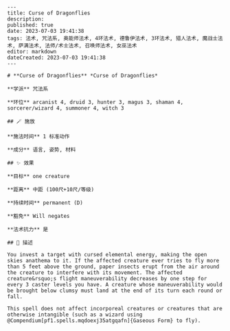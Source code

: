 
    ---
    title: Curse of Dragonflies
    description: 
    published: true
    date: 2023-07-03 19:41:38
    tags: 法术, 咒法系, 奥能师法术, 4环法术, 德鲁伊法术, 3环法术, 猎人法术, 魔战士法术, 萨满法术, 法师/术士法术, 召唤师法术, 女巫法术
    editor: markdown
    dateCreated: 2023-07-03 19:41:38
    ---

    # **Curse of Dragonflies** *Curse of Dragonflies*

    **学派** 咒法系 

    **环位** arcanist 4, druid 3, hunter 3, magus 3, shaman 4, sorcerer/wizard 4, summoner 4, witch 3

    ## 🪄 施放

    **施法时间** 1 标准动作

    **成分** 语言, 姿势, 材料

    ## ✨ 效果 

    **目标** one creature 

    **距离** 中距 (100尺+10尺/等级)  

    **持续时间** permanent (D) 

    **豁免** Will negates

    **法术抗力** 是

    ## 📖 描述

    You invest a target with cursed elemental energy, making the open skies anathema to it. If the affected creature ever tries to fly more than 5 feet above the ground, paper insects erupt from the air around the creature to interfere with its movement. The affected creature&rsquo;s flight maneuverability decreases by one step for every 3 caster levels you have. A creature whose maneuverability would be brought below clumsy must land at the end of its turn each round or fall.

    This spell does not affect incorporeal creatures or creatures that are otherwise intangible (such as a wizard using @Compendium[pf1.spells.mqdoexj35atgqafn]{Gaseous Form} to fly).
    